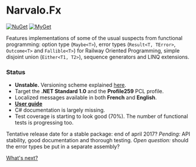 Narvalo.Fx
==========

[![NuGet](https://img.shields.io/nuget/v/Narvalo.Fx.svg)](https://www.nuget.org/packages/Narvalo.Fx/)
[![MyGet](https://img.shields.io/myget/narvalo-edge/v/Narvalo.Fx.svg)](https://www.myget.org/feed/narvalo-edge/package/nuget/Narvalo.Fx)

Features implementations of some of the usual suspects from functional
programming: option type (`Maybe<T>`), error types (`Result<T, TError>`,
`Outcome<T>` and `Fallible<T>`) for Railway Oriented Programming, simple
disjoint union (`Either<T1, T2>`), sequence generators and LINQ extensions.

### Status
- **Unstable.** Versioning scheme explained
  [here](https://github.com/chtoucas/Narvalo.NET/blob/master/docs/content/developer.md#versioning).
- Target the **.NET Standard 1.0** and the **Profile259** PCL profile.
- Localized messages available in both **French** and **English**.
- **[User guide](https://github.com/chtoucas/narvalo.org/blob/master/content/project/narvalo-fx.md)**
- C# documentation is largely missing.
- Test coverage is starting to look good (70%). The number of functional tests
  is progressing too.

Tentative release date for a stable package: end of april 2017?
_Pending:_ API stability, good documentation and thorough testing.
_Open question:_ should the error types be put in a separate assembly?

[What's next?](https://github.com/chtoucas/Narvalo.NET/blob/master/issues.md)
